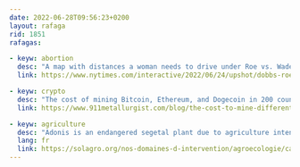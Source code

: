 ```yaml
---
date: 2022-06-28T09:56:23+0200
layout: rafaga
rid: 1851
rafagas:

- keyw: abortion
  desc: "A map with distances a woman needs to drive under Roe vs. Wade to get to an abortion clinic and how the map has changed with the new Supreme court rule"
  link: https://www.nytimes.com/interactive/2022/06/24/upshot/dobbs-roe-abortion-driving-distances.html

- keyw: crypto
  desc: "The cost of mining Bitcoin, Ethereum, and Dogecoin in 200 countries and 50 states of the USA as electricity prices rise and more countries close their borders to cryptocurrency production"
  link: https://www.911metallurgist.com/blog/the-cost-to-mine-different-cryptocurrencies-in-every-country

- keyw: agriculture
  desc: "Adonis is an endangered segetal plant due to agriculture intensification, and this map shows the rise of pesticide usage in France through an index of the frequency of phytosanitary treatments on croplands"
  lang: fr
  link: https://solagro.org/nos-domaines-d-intervention/agroecologie/carte-pesticides-adonis
---
```

